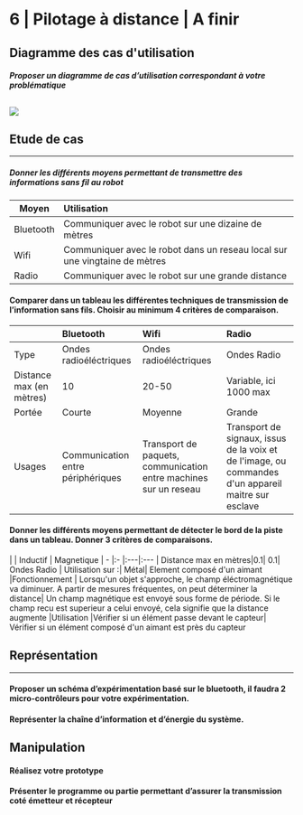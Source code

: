
# 6 | Pilotage à distance | A finir

## Diagramme des cas d'utilisation 

##### Proposer un diagramme de cas d’utilisation correspondant à votre problématique
![](https://i.imgur.com/YuEZwHi.png)
--- 
## Etude de cas
---
##### Donner les différents moyens permettant de transmettre des informations sans fil au robot

| Moyen          | Utilisation               |
| ----------------- |:----------------------- |
| Bluetooth      | Communiquer avec le robot sur une dizaine de mètres   |
| Wifi      | Communiquer avec le robot dans un reseau local sur une vingtaine de mètres|
| Radio      | Communiquer avec le robot sur une grande distance   |

#### Comparer dans un tableau les différentes techniques de transmission de l’information sans fils. Choisir au minimum 4 critères de comparaison.

|           | Bluetooth | Wifi| Radio
| - |:- |:---|:---
| Type|   Ondes radioéléctriques | Ondes radioéléctriques | Ondes Radio
| Distance max (en mètres) | 10| 20-50| Variable, ici 1000 max
| Portée      | Courte| Moyenne| Grande
|Usages|Communication entre périphériques|Transport de paquets, communication entre machines sur un reseau|Transport de signaux,  issus de la voix et de l'image, ou commandes d'un appareil maitre sur esclave |

#### Donner les différents moyens permettant de détecter le bord de la piste dans un tableau. Donner 3 critères de comparaisons.

|           | Inductif | Magnetique
| - |:- |:---|:---
| Distance max en mètres|0.1| 0.1| Ondes Radio
| Utilisation sur :| Métal| Element composé d'un aimant
|Fonctionnement | Lorsqu'un objet s'approche, le champ éléctromagnétique va diminuer. A partir de mesures fréquentes, on peut déterminer la distance| Un champ magnétique est envoyé sous forme de période. Si le champ recu est superieur a celui envoyé, cela signifie que la distance augmente
|Utilisation |Vérifier si un élément passe devant le capteur| Vérifier si un élément composé d'un aimant est près du capteur



## Représentation
---

#### Proposer un schéma d’expérimentation basé sur le bluetooth, il faudra 2 micro-contrôleurs pour votre expérimentation.

#### Représenter la chaîne d’information et d’énergie du système.


## Manipulation 
#### Réalisez votre prototype

#### Présenter le programme ou partie permettant d’assurer la transmission coté émetteur et récepteur